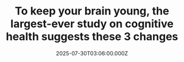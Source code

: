 ---
title: "To keep your brain young, the largest-ever study on cognitive health suggests these 3 changes"
date: 2025-07-30T03:06:00.000Z
category: Human Kindness
externalLink: "https://www.goodgoodgood.co/articles/aging-brain-health-pointer-study"
image: ""
excerpt: "A large, $50 million study finds that these three lifestyle interventions could help slow brain aging.…"
---